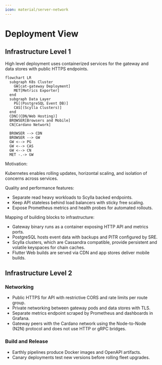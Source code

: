 ```yaml
---
icon: material/server-network
---
```


# Deployment View

<!-- See: https://docs.arc42.org/section-7/ -->

## Infrastructure Level 1

High level deployment uses containerized services for the gateway and data stores with public HTTPS endpoints.

```mermaid
flowchart LR
  subgraph K8s Cluster
    GW[cat-gateway Deployment]
    MET[Metrics Exporter]
  end
  subgraph Data Layer
    PG[(PostgreSQL Event DB)]
    CAS[(Scylla Clusters)]
  end
  CDN[(CDN/Web Hosting)]
  BROWSER[Browsers and Mobile]
  CN[Cardano Network]

  BROWSER --> CDN
  BROWSER --> GW
  GW <--> PG
  GW <--> CAS
  GW <--> CN
  MET -.-> GW
```

Motivation:

Kubernetes enables rolling updates, horizontal scaling, and isolation of concerns across services.

Quality and performance features:

* Separate read heavy workloads to Scylla backed endpoints.
* Keep API stateless behind load balancers with sticky free scaling.
* Expose Prometheus metrics and health probes for automated rollouts.

Mapping of building blocks to infrastructure:

* Gateway binary runs as a container exposing HTTP API and metrics ports.
* PostgreSQL hosts event data with backups and PITR configured by SRE.
* Scylla clusters, which are Cassandra compatible, provide persistent and volatile keyspaces for chain caches.
* Flutter Web builds are served via CDN and app stores deliver mobile builds.

## Infrastructure Level 2

### Networking

* Public HTTPS for API with restrictive CORS and rate limits per route group.
* Private networking between gateway pods and data stores with TLS.
* Separate metrics endpoint scraped by Prometheus and dashboards in Grafana.
* Gateway peers with the Cardano network using the Node-to-Node (N2N) protocol and does not use HTTP or gRPC bridges.

### Build and Release

* Earthly pipelines produce Docker images and OpenAPI artifacts.
* Canary deployments test new versions before rolling fleet upgrades.
